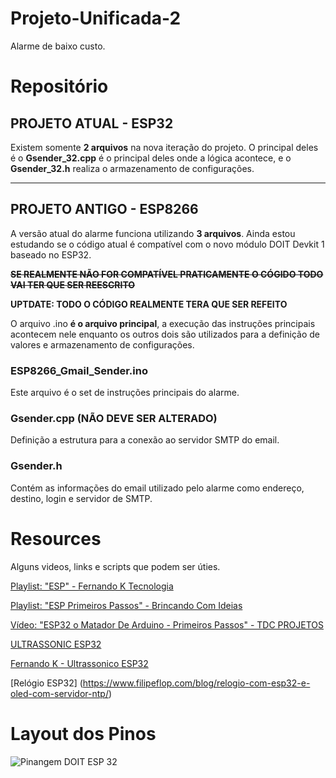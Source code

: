 # Projeto-Unificada-2
Alarme de baixo custo.

# Repositório

## PROJETO ATUAL - ESP32
Existem somente **2 arquivos** na nova iteração do projeto. O principal deles é o **Gsender_32.cpp** é o principal deles onde a lógica acontece, e o **Gsender_32.h** realiza o armazenamento de configurações.

---

## PROJETO ANTIGO - ESP8266
A versão atual do alarme funciona utilizando **3 arquivos**. Ainda estou estudando se o código atual é compatível com o novo módulo DOIT Devkit 1 baseado no ESP32. 

**~~SE REALMENTE NÃO FOR COMPATÍVEL PRATICAMENTE O CÓGIDO TODO VAI TER QUE SER REESCRITO~~**

**UPTDATE: TODO O CÓDIGO REALMENTE TERA QUE SER REFEITO**

O arquivo .ino **é o arquivo principal**, a execução das instruções principais acontecem nele enquanto os outros dois são utilizados para a definição de valores e armazenamento de configurações.

### ESP8266_Gmail_Sender.ino

Este arquivo é o set de instruções principais do alarme. 

### Gsender.cpp **(NÃO DEVE SER ALTERADO)**

Definição a estrutura para a conexão ao servidor SMTP do email.

### Gsender.h

Contém as informações do email utilizado pelo alarme como endereço, destino, login e servidor de SMTP.

# Resources

Alguns videos, links e scripts que podem ser úties.

[Playlist: "ESP" - Fernando K Tecnologia](https://www.youtube.com/playlist?list=PL_xGnxKCyJXo65eEk9hVlwtLznNnMjB8j)

[Playlist: "ESP Primeiros Passos" - Brincando Com Ideias ](https://www.youtube.com/playlist?list=PL7CjOZ3q8fMe6DxojEFuDx4BP0qbbpKtP)

[Vídeo: "ESP32 o Matador De Arduino - Primeiros Passos" - TDC PROJETOS](https://www.youtube.com/watch?v=i6Z1Ry5moCw)

[ULTRASSONIC ESP32](https://www.instructables.com/id/Pocket-Size-Ultrasonic-Measuring-Tool-With-ESP32/)

[Fernando K - Ultrassonico ESP32](https://www.instructables.com/id/ESP32-With-Ultrasonic-Sensor/)

[Relógio ESP32] (https://www.filipeflop.com/blog/relogio-com-esp32-e-oled-com-servidor-ntp/)


# Layout dos Pinos

![Pinangem DOIT ESP 32](https://docs.zerynth.com/latest/_images/doitesp32pin.jpg)


